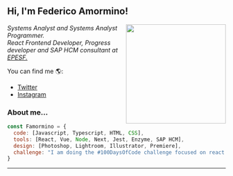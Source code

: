 <h2 style="font-family: -apple-system, BlinkMacSystemFont, 'Segoe UI', Roboto, Oxygen, Ubuntu, Cantarell, 'Open Sans', 'Helvetica Neue', sans-serif;"> Hi, I'm Federico Amormino! </h2>
<img align='right' src="https://media.giphy.com/media/AEkhbYZRKUaVoEDKph/giphy.gif" width="230">
<p><em>Systems Analyst and Systems Analyst Programmer.</br>React Frontend Developer, Progress developer and SAP HCM consultant at <a href="https://www.epe.santafe.gov.ar/institucional/" target="_blank">EPESF.</a> 
</em></p>

You can find me 🌎:
 - [Twitter](https://twitter.com/_famormino)
 - [Instagram](https://www.instagram.com/federico_amormino/)


### About me...   

```javascript
const Famormino = {
  code: [Javascript, Typescript, HTML, CSS],
  tools: [React, Vue, Node, Next, Jest, Enzyme, SAP HCM],
  design: [Photoshop, Lightroom, Illustrator, Premiere],
  challenge: "I am doing the #100DaysOfCode challenge focused on react and typescript and some certifications on freecodecamp"
}
```

---

